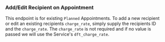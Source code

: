### Add/Edit Recipient on Appointment

This endpoint is for existing `Planned` Appointments. To add a new recipient or edit an existing 
recipients `charge_rate`, simply supply the recipients ID and the `charge_rate`. The `charge_rate` 
is not required and if no value is passed we will use the Service's `dft_charge_rate`.
